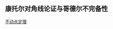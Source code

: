 ## 康托尔对角线论证与哥德尔不完备性
[不动点定理](http://mindhacks.cn/2006/10/15/cantor-godel-turing-an-eternal-golden-diagonal/)